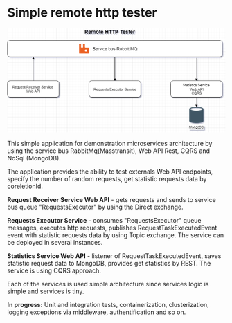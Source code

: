 # Simple remote http tester

![Diagram](https://github.com/LeonLdv/RemoteHttpTester/blob/master/doc/architecture-diagram.png)

This simple application for demonstration microservices architecture by using the service bus RabbitMq(Masstransit), Web API Rest, CQRS and NoSql (MongoDB).

The application provides the ability to test externals Web API  endpoints,  specify the number of random requests, get statistic requests data by coreletionId.

**Request Receiver Service Web API** - gets requests and sends to service bus queue "RequestsExecutor" by using the Direct exchange.

**Requests Executor Service** - consumes  "RequestsExecutor"  queue messages, executes http requests, publishes  RequestTaskExecutedEvent event with statistic requests data by using Topic exchange. The service can be deployed in several instances. 

**Statistics Service Web API** -  listener of RequestTaskExecutedEvent,
saves statistic request data to MongoDB, provides get statistics by REST. The service is using CQRS approach.  

Each of the services is used simple architecture since services logic is simple and services is tiny. 

**In progress:** Unit and integration tests, containerization, clusterization, logging exceptions via middleware, authentification and so on. 


